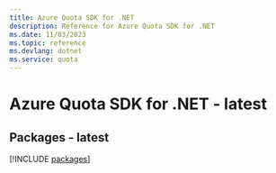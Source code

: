 ```yaml
---
title: Azure Quota SDK for .NET
description: Reference for Azure Quota SDK for .NET
ms.date: 11/03/2023
ms.topic: reference
ms.devlang: dotnet
ms.service: quota
---
```

# Azure Quota SDK for .NET - latest
## Packages - latest
[!INCLUDE [packages](quota-index.md)]